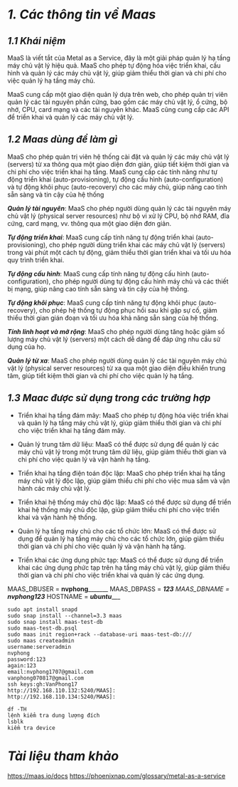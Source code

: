 # ***1. Các thông tin về Maas***
## ***1.1 Khái niệm***
MaaS là viết tắt của Metal as a Service, đây là một giải pháp quản lý hạ tầng máy chủ vật lý hiệu quả. MaaS cho phép tự động hóa việc triển khai, cấu hình và quản lý các máy chủ vật lý, giúp giảm thiểu thời gian và chi phí cho việc quản lý hạ tầng máy chủ.

MaaS cung cấp một giao diện quản lý dựa trên web, cho phép quản trị viên quản lý các tài nguyên phần cứng, bao gồm các máy chủ vật lý, ổ cứng, bộ nhớ, CPU, card mạng và các tài nguyên khác. MaaS cũng cung cấp các API để triển khai và quản lý các máy chủ vật lý.

## ***1.2 Maas dùng để làm gì***
MaaS cho phép quản trị viên hệ thống cài đặt và quản lý các máy chủ vật lý (servers) từ xa thông qua một giao diện đơn giản, giúp tiết kiệm thời gian và chi phí cho việc triển khai hạ tầng. MaaS cung cấp các tính năng như tự động triển khai (auto-provisioning), tự động cấu hình (auto-configuration) và tự động khôi phục (auto-recovery) cho các máy chủ, giúp nâng cao tính sẵn sàng và tin cậy của hệ thống



***Quản lý tài nguyên***: MaaS cho phép người dùng quản lý các tài nguyên máy chủ vật lý (physical server resources) như bộ vi xử lý CPU, bộ nhớ RAM, đĩa cứng, card mạng, vv. thông qua một giao diện đơn giản.

***Tự động triển khai***: MaaS cung cấp tính năng tự động triển khai (auto-provisioning), cho phép người dùng triển khai các máy chủ vật lý (servers) trong vài phút một cách tự động, giảm thiểu thời gian triển khai và tối ưu hóa quy trình triển khai.

***Tự động cấu hình***: MaaS cung cấp tính năng tự động cấu hình (auto-configuration), cho phép người dùng tự động cấu hình máy chủ và các thiết bị mạng, giúp nâng cao tính sẵn sàng và tin cậy của hệ thống.

***Tự động khôi phục***: MaaS cung cấp tính năng tự động khôi phục (auto-recovery), cho phép hệ thống tự động phục hồi sau khi gặp sự cố, giảm thiểu thời gian gián đoạn và tối ưu hóa khả năng sẵn sàng của hệ thống.

***Tính linh hoạt và mở rộng***: MaaS cho phép người dùng tăng hoặc giảm số lượng máy chủ vật lý (servers) một cách dễ dàng để đáp ứng nhu cầu sử dụng của họ.

***Quản lý từ xa***: MaaS cho phép người dùng quản lý các tài nguyên máy chủ vật lý (physical server resources) từ xa qua một giao diện điều khiển trung tâm, giúp tiết kiệm thời gian và chi phí cho việc quản lý hạ tầng.
## ***1.3 Maac được sử dụng trong các trường hợp***
- Triển khai hạ tầng đám mây: MaaS cho phép tự động hóa việc triển khai và quản lý hạ tầng máy chủ vật lý, giúp giảm thiểu thời gian và chi phí cho việc triển khai hạ tầng đám mây.

- Quản lý trung tâm dữ liệu: MaaS có thể được sử dụng để quản lý các máy chủ vật lý trong một trung tâm dữ liệu, giúp giảm thiểu thời gian và chi phí cho việc quản lý và vận hành hạ tầng.

- Triển khai hạ tầng điện toán độc lập: MaaS cho phép triển khai hạ tầng máy chủ vật lý độc lập, giúp giảm thiểu chi phí cho việc mua sắm và vận hành các máy chủ vật lý.

- Triển khai hệ thống máy chủ độc lập: MaaS có thể được sử dụng để triển khai hệ thống máy chủ độc lập, giúp giảm thiểu chi phí cho việc triển khai và vận hành hệ thống.

- Quản lý hạ tầng máy chủ cho các tổ chức lớn: MaaS có thể được sử dụng để quản lý hạ tầng máy chủ cho các tổ chức lớn, giúp giảm thiểu thời gian và chi phí cho việc quản lý và vận hành hạ tầng.

- Triển khai các ứng dụng phức tạp: MaaS có thể được sử dụng để triển khai các ứng dụng phức tạp trên hạ tầng máy chủ vật lý, giúp giảm thiểu thời gian và chi phí cho việc triển khai và quản lý các ứng dụng.



MAAS_DBUSER = __nvphong_________
MAAS_DBPASS = ______123_____
MAAS_DBNAME = _____nvphong123______
HOSTNAME = ___ubuntu______
```
sudo apt install snapd
sudo snap install --channel=3.3 maas
sudo snap install maas-test-db
sudo maas-test-db.psql
sudo maas init region+rack --database-uri maas-test-db:///
sudo maas createadmin
username:serveradmin
nvphong
password:123
again:123
email:nvphong1707@gmail.com
vanphong070817@gmail.com
ssh keys:gh:VanPhong17
http://192.168.110.132:5240/MAAS]:
http://192.168.110.134:5240/MAAS]:
```


```
df -TH
lệnh kiểm tra dung lượng đích
lsblk 
kiểm tra device
```


# ***Tài liệu tham khảo***
<https://maas.io/docs>
<https://phoenixnap.com/glossary/metal-as-a-service>